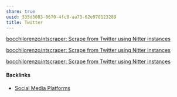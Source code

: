 ```yaml
---
share: true
uuid: 335d3083-0670-4fc8-aa73-62e970123289
title: Twitter
---
```

[bocchilorenzo/ntscraper: Scrape from Twitter using Nitter instances](https://github.com/bocchilorenzo/ntscraper)

[bocchilorenzo/ntscraper: Scrape from Twitter using Nitter instances](https://github.com/bocchilorenzo/ntscraper)

[bocchilorenzo/ntscraper: Scrape from Twitter using Nitter instances](https://github.com/bocchilorenzo/ntscraper)

#### Backlinks

* [Social Media Platforms](/5e30f762-9b65-479a-9d72-e84a5d9e12da)
